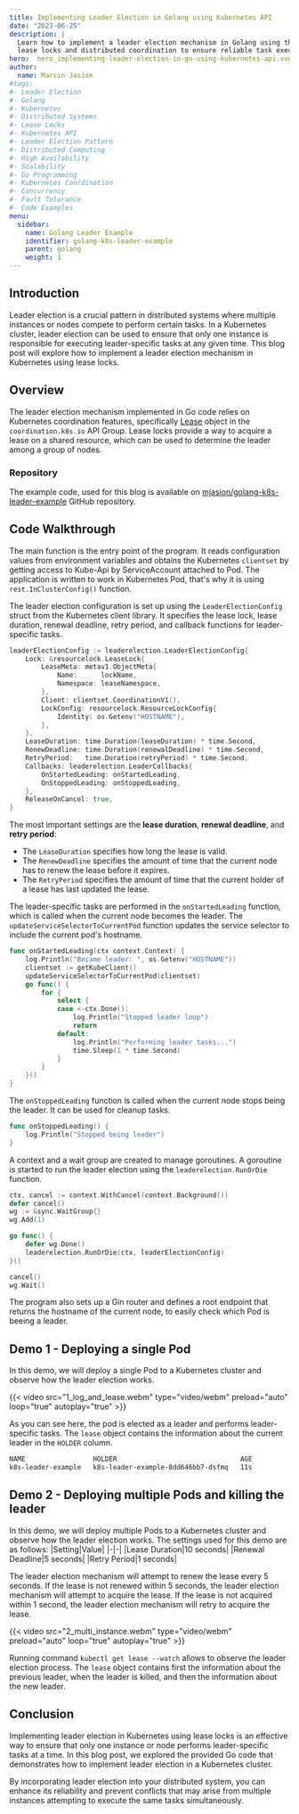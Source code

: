 ```yaml
---
title: Implementing Leader Election in Golang using Kubernetes API
date: "2023-06-25"
description: |
  Learn how to implement a leader election mechanism in Golang using the Kubernetes API, leveraging
  lease locks and distributed coordination to ensure reliable task execution in distributed systems.
hero:  hero_implementing-leader-election-in-go-using-kubernetes-api.svg
author:
  name: Marcin Jasion
#tags:
#- Leader Election
#- Golang
#- Kubernetes
#- Distributed Systems
#- Lease Locks
#- Kubernetes API
#- Leader Election Pattern
#- Distributed Computing
#- High Availability
#- Scalability
#- Go Programming
#- Kubernetes Coordination
#- Concurrency
#- Fault Tolerance
#- Code Examples
menu:
  sidebar:
    name: Golang Leader Example
    identifier: golang-k8s-leader-example
    parent: golang
    weight: 1
---
```



## Introduction

Leader election is a crucial pattern in distributed systems where multiple instances or nodes compete
to perform certain tasks. In a Kubernetes cluster, leader election can be used to ensure that only
one instance is responsible for executing leader-specific tasks at any given time. This blog post will
explore how to implement a leader election mechanism in Kubernetes using lease locks.

## Overview

The leader election mechanism implemented in   Go code relies on Kubernetes coordination
features, specifically [Lease](https://kubernetes.io/docs/reference/kubernetes-api/cluster-resources/lease-v1/)
object in the `coordination.k8s.io` API Group. Lease locks provide a way to acquire a lease on a shared resource,
which can be used to determine the leader among a group of nodes.

### Repository

The example code, used for this blog is available on [mjasion/golang-k8s-leader-example](https://github.com/mjasion/golang-k8s-leader-example) GitHub repository.

## Code Walkthrough


The main function is the entry point of the program. It reads configuration values from environment
variables and obtains the Kubernetes `clientset` by getting access to Kube-Api by ServiceAccount attached to Pod.
The application is written to work in Kubernetes Pod, that's why it is using `rest.InClusterConfig()` function.

The leader election configuration is set up using the `LeaderElectionConfig` struct from the Kubernetes
client library. It specifies the lease lock, lease duration, renewal deadline, retry period, and callback
functions for leader-specific tasks.

```go
leaderElectionConfig := leaderelection.LeaderElectionConfig{
    Lock: &resourcelock.LeaseLock{
        LeaseMeta: metav1.ObjectMeta{
            Name:      lockName,
            Namespace: leaseNamespace,
        },
        Client: clientset.CoordinationV1(),
        LockConfig: resourcelock.ResourceLockConfig{
            Identity: os.Getenv("HOSTNAME"),
        },
    },
    LeaseDuration: time.Duration(leaseDuration) * time.Second,
    RenewDeadline: time.Duration(renewalDeadline) * time.Second,
    RetryPeriod:   time.Duration(retryPeriod) * time.Second,
    Callbacks: leaderelection.LeaderCallbacks{
        OnStartedLeading: onStartedLeading,
        OnStoppedLeading: onStoppedLeading,
    },
    ReleaseOnCancel: true,
}
```

The most important settings are the **lease duration**, **renewal deadline**, and **retry period**:
* The `LeaseDuration` specifies how long the lease is valid.
* The `RenewDeadline` specifies the amount
  of time that the current node has to renew the lease before it expires.
* The `RetryPeriod` specifies the amount of time  that the current holder of a lease has last updated the lease.

The leader-specific tasks are performed in the `onStartedLeading` function, which is called
when the current node becomes the leader. The `updateServiceSelectorToCurrentPod` function updates the
service selector to include the current pod's hostname.
```go
func onStartedLeading(ctx context.Context) {
	log.Println("Became leader: ", os.Getenv("HOSTNAME"))
	clientset := getKubeClient()
	updateServiceSelectorToCurrentPod(clientset)
	go func() {
		for {
			select {
			case <-ctx.Done():
				log.Println("Stopped leader loop")
				return
			default:
				log.Println("Performing leader tasks...")
				time.Sleep(1 * time.Second)
			}
		}
	}()
}
```

The `onStoppedLeading` function is called when the current node stops being the leader. It can be used for cleanup tasks.

```go
func onStoppedLeading() {
	log.Println("Stopped being leader")
}
```

A context and a wait group are created to manage goroutines. A goroutine is started to run the leader
election using the `leaderelection.RunOrDie` function.

```go
ctx, cancel := context.WithCancel(context.Background())
defer cancel()
wg := &sync.WaitGroup{}
wg.Add(1)

go func() {
    defer wg.Done()
	leaderelection.RunOrDie(ctx, leaderElectionConfig)
}()

cancel()
wg.Wait()
```

The program also sets up a Gin router and defines a root endpoint that returns the hostname of the
current node, to easily check which Pod is beeing a leader.


## Demo 1 - Deploying a single Pod

In this demo, we will deploy a single Pod to a Kubernetes cluster and observe how the leader election works.

{{< video src="1_log_and_lease.webm" type="video/webm" preload="auto" loop="true" autoplay="true" >}}

As you can see here, the pod is elected as a leader and performs leader-specific tasks. The `lease` object
contains the information about the current leader in the `HOLDER` column.

```bash
NAME                 HOLDER                               AGE
k8s-leader-example   k8s-leader-example-8dd646bb7-dsfmq   11s
```

## Demo 2 - Deploying multiple Pods and killing the leader

In this demo, we will deploy multiple Pods to a Kubernetes cluster and observe how the leader election works.
The settings used for this demo are as follows:
|Setting|Value|
|-|-|
|Lease Duration|10 seconds|
|Renewal Deadline|5 seconds|
|Retry Period|1 seconds|

The leader election mechanism will attempt to renew the lease every 5 seconds. If the lease is not renewed
within 5 seconds, the leader election mechanism will attempt to acquire the lease. If the lease is not acquired
within 1 second, the leader election mechanism will retry to acquire the lease.

{{< video src="2_multi_instance.webm" type="video/webm" preload="auto" loop="true" autoplay="true" >}}

Running command `kubectl get lease --watch` allows to observe the leader election process. The `lease` object
contains first the information about the previous leader, when the leader is killed, and then the information
about the new leader.



## Conclusion

Implementing leader election in Kubernetes using lease locks is an effective way to ensure that only
one instance or node performs leader-specific tasks at a time. In this blog post, we explored the provided
Go code that demonstrates how to implement leader election in a Kubernetes cluster.

By incorporating leader election into your distributed system, you can enhance its reliability and prevent
conflicts that may arise from multiple instances attempting to execute the same tasks simultaneously.
